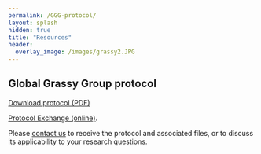 ```yaml
---
permalink: /GGG-protocol/
layout: splash
hidden: true
title: "Resources"
header:
  overlay_image: /images/grassy2.JPG
---
```


## Global Grassy Group protocol

[Download protocol (PDF)](https://github.com/GlobalGrassyGroup/globalgrassygroup.github.io/releases/download/v1.2/GGG-protocol-v1.2.pdf)

[Protocol Exchange (online)](https://doi.org/10.21203/rs.3.pex-1905/v1). 

Please [contact us](/contact) to receive the protocol and associated files, or to discuss its applicability to your research questions.
